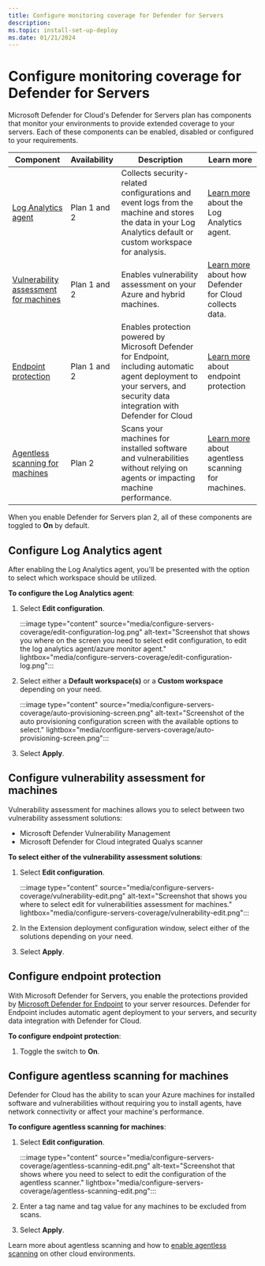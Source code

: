 ```yaml
---
title: Configure monitoring coverage for Defender for Servers
description: 
ms.topic: install-set-up-deploy
ms.date: 01/21/2024
---
```


# Configure monitoring coverage for Defender for Servers

Microsoft Defender for Cloud's Defender for Servers plan has components that monitor your environments to provide extended coverage to your servers. Each of these components can be enabled, disabled or configured to your requirements. 

| Component | Availability | Description | Learn more |
|--|--|--|--|
| [Log Analytics agent](plan-defender-for-servers-agents.md) | Plan 1 and 2 | Collects security-related configurations and event logs from the machine and stores the data in your Log Analytics default or custom workspace for analysis. | [Learn more](../azure-monitor/agents/log-analytics-agent.md) about the Log Analytics agent. |
| [Vulnerability assessment for machines](deploy-vulnerability-assessment-defender-vulnerability-management.md) | Plan 1 and 2 |Enables vulnerability assessment on your Azure and hybrid machines. | [Learn more](monitoring-components.md) about how Defender for Cloud collects data. |
| [Endpoint protection](integration-defender-for-endpoint.md) | Plan 1 and 2 | Enables protection powered by Microsoft Defender for Endpoint, including automatic agent deployment to your servers, and security data integration with Defender for Cloud | [Learn more](integration-defender-for-endpoint.md) about endpoint protection |
| [Agentless scanning for machines](concept-agentless-data-collection.md) | Plan 2 | Scans your machines for installed software and vulnerabilities without relying on agents or impacting machine performance. | [Learn more](concept-agentless-data-collection.md) about agentless scanning for machines. |

When you enable Defender for Servers plan 2, all of these components are toggled to **On** by default.

## Configure Log Analytics agent

After enabling the Log Analytics agent, you'll be presented with the option to select which workspace should be utilized.

**To configure the Log Analytics agent**:

1. Select **Edit configuration**.

    :::image type="content" source="media/configure-servers-coverage/edit-configuration-log.png" alt-text="Screenshot that shows you where on the screen you need to select edit configuration, to edit the log analytics agent/azure monitor agent." lightbox="media/configure-servers-coverage/edit-configuration-log.png":::

1. Select either a **Default workspace(s)** or a **Custom workspace** depending on your need.

    :::image type="content" source="media/configure-servers-coverage/auto-provisioning-screen.png" alt-text="Screenshot of the auto provisioning configuration screen with the available options to select." lightbox="media/configure-servers-coverage/auto-provisioning-screen.png":::

1. Select **Apply**.

## Configure vulnerability assessment for machines

Vulnerability assessment for machines allows you to select between two vulnerability assessment solutions:

- Microsoft Defender Vulnerability Management
- Microsoft Defender for Cloud integrated Qualys scanner

**To select either of the vulnerability assessment solutions**:

1. Select **Edit configuration**.

    :::image type="content" source="media/configure-servers-coverage/vulnerability-edit.png" alt-text="Screenshot that shows you where to select edit for vulnerabilities assessment for machines." lightbox="media/configure-servers-coverage/vulnerability-edit.png":::

1. In the Extension deployment configuration window, select either of the solutions depending on your need.

1. Select **Apply**.

## Configure endpoint protection

With Microsoft Defender for Servers, you enable the protections provided by [Microsoft Defender for Endpoint](/microsoft-365/security/defender-endpoint/microsoft-defender-endpoint?view=o365-worldwide) to your server resources. Defender for Endpoint includes automatic agent deployment to your servers, and security data integration with Defender for Cloud.

**To configure endpoint protection**:

1. Toggle the switch to **On**.

## Configure agentless scanning for machines

Defender for Cloud has the ability to scan your Azure machines for installed software and vulnerabilities without requiring you to install agents, have network connectivity or affect your machine's performance.

**To configure agentless scanning for machines**:

1. Select **Edit configuration**.

    :::image type="content" source="media/configure-servers-coverage/agentless-scanning-edit.png" alt-text="Screenshot that shows where you need to select to edit the configuration of the agentless scanner." lightbox="media/configure-servers-coverage/agentless-scanning-edit.png":::

1. Enter a tag name and tag value for any machines to be excluded from scans.

1. Select **Apply**.

Learn more about agentless scanning and how to [enable agentless scanning](enable-agentless-scanning-vms.md) on other cloud environments.